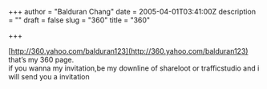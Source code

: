 +++
author = "Balduran Chang"
date = 2005-04-01T03:41:00Z
description = ""
draft = false
slug = "360"
title = "360"

+++


[http://360.yahoo.com/balduran123](http://360.yahoo.com/balduran123)  
that’s my 360 page.  
if you wanna my invitation,be my downline of shareloot or trafficstudio and i will send you a invitation

